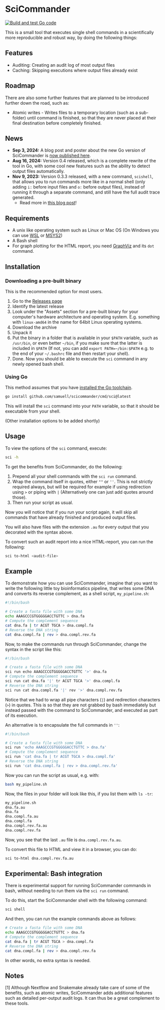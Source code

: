 SciCommander
============

[![Build and test Go code](https://github.com/samuell/scicommander/actions/workflows/go-ci.yml/badge.svg)](https://github.com/samuell/scicommander/actions/workflows/go-ci.yml)

This is a small tool that executes single shell commands in a scientifically
more reproducible and robust way, by doing the following things:

## Features

- Auditing: Creating an audit log of most output files
- Caching: Skipping executions where output files already exist

## Roadmap

There are also some further features that are planned to be introduced further
down the road, such as:

- Atomic writes - Writes files to a temporary location (such as a sub-folder)
  until command is finished, so that they are never placed at their final
  destination before completely finished.

## News

- **Sep 3, 2024:** A blog post and poster about the new Go version of SciCommander
  is [now published here](https://livesys.se/posts/rewrite-of-scicommander-in-go/).
- **Aug 16, 2024:** Version 0.4 released, which is a complete rewrite of the
  tool in Go, with some cool new features such as the ability to detect output
  files automatically.
- **Nov 9, 2023:** Version 0.3.3 released, with a new command, `scishell`, that
  allows you to run commands more like in a normal shell (only adding  `i:`
  before input files and `o:` before output files), instead of running it
  through a separate command, and still have the full audit trace generated.
  - Read more in [this blog post](https://bionics.it/posts/scicommander-0.3)!

## Requirements

- A unix like operating system such as Linux or Mac OS (On Windows you can use
  [WSL](https://learn.microsoft.com/en-us/windows/wsl/about) or [MSYS2](https://www.msys2.org/))
- A Bash shell
- For graph plotting for the HTML report, you need
  [GraphViz](https://graphviz.org/) and its `dot` command.

## Installation

### Downloading a pre-built binary

This is the recommended option for most users.

1. Go to the [Releases page](https://github.com/samuell/scicommander/releases)
2. Identify the latest release
3. Look under the "Assets" section for a pre-built binary for your computer's
   hardware architecture and operating system. E.g. something with
   `linux-amd64` in the name for 64bit Linux operating systems.
4. Download the archive
5. Unpack it
6. Put the binary in a folder that is available in your `$PATH` variable, such
   as `/usr/bin`, or even better `~/bin`, if you make sure that the latter is
   included in `$PATH` (If not, you can add `export PATH=~/bin:$PATH` e.g. to
   the end of your `~/.bashrc` file and then restart your shell).
7. Done. Now you should be able to execute the `sci` command in any newly
   opened bash shell.

### Using Go

This method assumes that you have [installed the Go toolchain](https://go.dev/doc/install).

```bash
go install github.com/samuell/scicommander/cmd/sci@latest
```

This will install the `sci` command into your `PATH` variable, so that it
should be executable from your shell.

(Other installation options to be added shortly)

## Usage

To view the options of the `sci` command, execute:

```bash
sci -h
```

To get the benefits from SciCommander, do the following:

1. Prepend all your shell commands with the `sci run` command.
2. Wrap the command itself in quotes, either `""` or `''`. This is not strictly
   required always, but will be required for example if using redirection using
   `>` or piping with `|` (Alternatively one can just add quotes around those).
3. Then run your script as usual.

Now you will notice that if you run your script again, it will skip all
commands that have already finished and produced output files.

You will also have files with the extension `.au` for every output that you
decorated with the syntax above.

To convert such an audit report into a nice HTML-report, you can run the
following:

```bash
sci to-html <audit-file>
```

## Example

To demonstrate how you can use SciCommander, imagine that you want to write the
following little toy bioinformatics pipeline, that writes some DNA and converts
its reverse complement, as a shell script, `my_pipeline.sh`:

```bash
#!/bin/bash

# Create a fasta file with some DNA
echo AAAGCCCGTGGGGGACCTGTTC > dna.fa
# Compute the complement sequence
cat dna.fa | tr ACGT TGCA > dna.compl.fa
# Reverse the DNA string
cat dna.compl.fa | rev > dna.compl.rev.fa
```
Now, to make the commands run through SciCommander, change the syntax in the
script like this:

```bash
#!/bin/bash

# Create a fasta file with some DNA
sci run echo AAAGCCCGTGGGGGACCTGTTC '>' dna.fa
# Compute the complement sequence
sci run cat dna.fa '|' tr ACGT TGCA '>' dna.compl.fa
# Reverse the DNA string
sci run cat dna.compl.fa '|' rev '>' dna.compl.rev.fa
```

Notice that we had to wrap all pipe characters (`|`) and redirection characters
(`>`) in quotes. This is so that they are not grabbed by bash immediately but
instead passed with the command to SciCommander, and executed as part of its
execution.

An alternative is to encapsulate the full commands in `''`:

```bash
#!/bin/bash

# Create a fasta file with some DNA
sci run 'echo AAAGCCCGTGGGGGACCTGTTC > dna.fa'
# Compute the complement sequence
sci run 'cat dna.fa | tr ACGT TGCA > dna.compl.fa'
# Reverse the DNA string
sci run 'cat dna.compl.fa | rev > dna.compl.rev.fa'
```

Now you can run the script as usual, e.g. with:

```bash
bash my_pipeline.sh
```

Now, the files in your folder will look like this, if you list them with `ls -tr`:

```bash
my_pipeline.sh
dna.fa.au
dna.fa
dna.compl.fa.au
dna.compl.fa
dna.compl.rev.fa.au
dna.compl.rev.fa
```

Now, you see that the last `.au` file is `dna.compl.rev.fa.au`.

To convert this file to HTML and view it in a browser, you can do:

```bash
sci to-html dna.compl.rev.fa.au
```

## Experimental: Bash integration

There is experimental support for running SciCommander commands in bash,
without needing to run them via the `sci run` command.

To do this, start the SciCommander shell with the following command:

```bash
sci shell
```

And then, you can run the example commands above as follows:

```bash
# Create a fasta file with some DNA
echo AAAGCCCGTGGGGGACCTGTTC > dna.fa
# Compute the complement sequence
cat dna.fa | tr ACGT TGCA > dna.compl.fa
# Reverse the DNA string
cat dna.compl.fa | rev > dna.compl.rev.fa
```

In other words, no extra syntax is needed.

## Notes

[1] Although Nextflow and Snakemake already take care of some of the benefits,
such as atomic writes, SciCommander adds additional features such as detailed
per-output audit logs. It can thus be a great complement to these tools.
